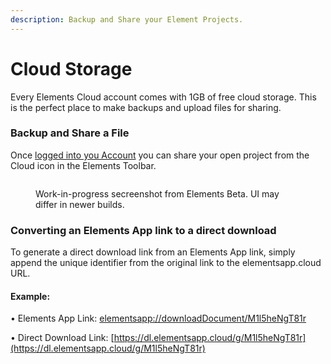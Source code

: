 ```yaml
---
description: Backup and Share your Element Projects.
---
```


# Cloud Storage

Every Elements Cloud account comes with 1GB of free cloud storage. This is the perfect place to make backups and upload files for sharing.

### Backup and Share a File

Once [logged into you Account](account-sign-up.md) you can share your open project from the Cloud icon in the Elements Toolbar.

<figure><img src="../.gitbook/assets/CleanShot 2024-09-10 at 1 .43.00@2x.png" alt=""><figcaption><p>Work-in-progress secreenshot from Elements Beta. UI may differ in newer builds.</p></figcaption></figure>

### Converting an Elements App link to a direct download

To generate a direct download link from an Elements App link, simply append the unique identifier from the original link to the elementsapp.cloud URL.

#### Example:

• Elements App Link: [elementsapp://downloadDocument/M1l5heNgT81r](elementsapp://downloadDocument/M1l5heNgT81r)

• Direct Download Link: [https://dl.elementsapp.cloud/g/M1l5heNgT81r](https://dl.elementsapp.cloud/g/M1l5heNgT81r)
